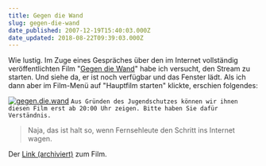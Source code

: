 ```yaml
---
title: Gegen die Wand
slug: gegen-die-wand
date_published: 2007-12-19T15:40:03.000Z
date_updated: 2018-08-22T09:39:03.000Z
---
```


Wie lustig. Im Zuge eines Gespräches über den im Internet vollständig veröffentlichten Film "[Gegen die Wand](__GHOST_URL__/02/fatih-akin/)" habe ich versucht, den Stream zu starten. Und siehe da, er ist noch verfügbar und das Fenster lädt. Als ich dann aber im Film-Menü auf "Hauptfilm starten" klickte, erschien folgendes:

[![gegen.die.wand](//picdump.thafaker.de/2007/12/gegen.die.wand-thumb.jpg)](http://picdump.thafaker.de/2007/12/gegen.die.wand.jpg)
`Aus Gründen des Jugendschutzes können wir ihnen diesen Film erst ab 20:00 Uhr zeigen. Bitte haben Sie dafür Verständnis.`

> Naja, das ist halt so, wenn Fernsehleute den Schritt ins Internet wagen.

Der [Link (archiviert)](http://web.archive.org/web/20070602111605/http://www1.ndr.de:80/unterhaltung/kino-tipps/gegendiewand8.html) zum Film.

